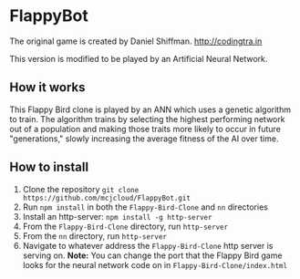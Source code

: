 # FlappyBot

The original game is created by Daniel Shiffman. http://codingtra.in

This version is modified to be played by an Artificial Neural Network.

## How it works
This Flappy Bird clone is played by an ANN which uses a genetic algorithm to train. The algorithm trains by selecting the highest performing network out of a population and making those traits more likely to occur in future "generations," slowly increasing the average fitness of the AI over time.

## How to install
1. Clone the repository `git clone https://github.com/mcjcloud/FlappyBot.git`
2. Run `npm install` in both the `Flappy-Bird-Clone` and `nn` directories
3. Install an http-server: `npm install -g http-server`
4. From the `Flappy-Bird-Clone` directory, run `http-server`
5. From the `nn` directory, run `http-server`
6. Navigate to whatever address the `Flappy-Bird-Clone` http server is serving on.
__Note:__ You can change the port that the Flappy Bird game looks for the neural network code on in `Flappy-Bird-Clone/index.html`
